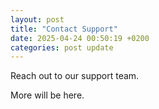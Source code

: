 ```yaml
---
layout: post
title: "Contact Support"
date: 2025-04-24 00:50:19 +0200
categories: post update
---
```


Reach out to our support team.

More will be here.